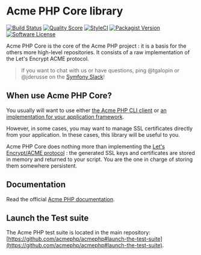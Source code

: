 Acme PHP Core library
=====================

[![Build Status](https://img.shields.io/travis/acmephp/acmephp/master.svg?style=flat-square)](https://travis-ci.org/acmephp/acmephp)
[![Quality Score](https://img.shields.io/scrutinizer/g/acmephp/acmephp.svg?style=flat-square)](https://scrutinizer-ci.com/g/acmephp/acmephp)
[![StyleCI](https://styleci.io/repos/59910490/shield)](https://styleci.io/repos/59910490)
[![Packagist Version](https://img.shields.io/packagist/v/acmephp/acmephp.svg?style=flat-square)](https://packagist.org/packages/acmephp/acmephp)
[![Software License](https://img.shields.io/badge/license-MIT-brightgreen.svg?style=flat-square)](LICENSE)

Acme PHP Core is the core of the Acme PHP project : it is a basis for the others more
high-level repositories. It consists of a raw implementation of the Let's Encrypt ACME protocol.

> If you want to chat with us or have questions, ping
> @tgalopin or @jderusse on the [Symfony Slack](https://symfony.com/support)!

## When use Acme PHP Core?

You usually will want to use either [the Acme PHP CLI client](https://github.com/acmephp/cli)
or [an implementation for your application framework](https://github.com/acmephp).

However, in some cases, you may want to manage SSL certificates directly from your application.
In these cases, this library will be useful to you.

Acme PHP Core does nothing more than implementing the [Let's Encrypt/ACME protocol](https://github.com/letsencrypt/acme-spec) :
the generated SSL keys and certificates are stored in memory and returned to your script. You are the one in charge
of storing them somewhere persistent.

## Documentation

Read the official [Acme PHP documentation](https://acmephp.github.io).

## Launch the Test suite

The Acme PHP test suite is located in the main repository:
[https://github.com/acmephp/acmephp#launch-the-test-suite](https://github.com/acmephp/acmephp#launch-the-test-suite).
